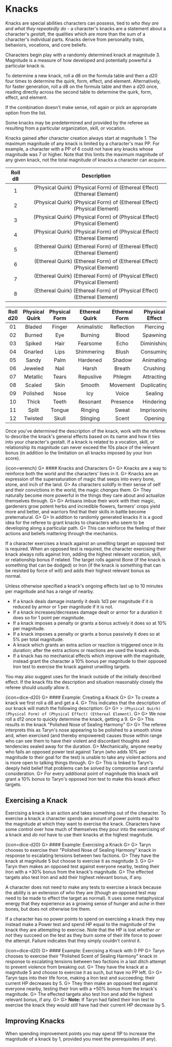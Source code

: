 # Knacks

Knacks are special abilities characters can possess, tied to _who they are_ and _what they repeatedly do_ - a character's knacks are a statement about a character's _gestalt_, the qualities which are more than the sum of a character's individual parts.
Knacks derive from personality traits, behaviors, vocations, and core beliefs.

Characters begin play with a randomly determined knack at magnitude 3.
Magnitude is a measure of how developed and potentially powerful a particular knack is.

To determine a new knack, roll a d8 on the formula table and then a d20 four times to determine the quirk, form, effect, and element.
Alternatively, for faster generation, roll a d8 on the formula table and then a d20 once, reading directly across the second table to determine the quirk, form, effect, and element.

If the combination doesn't make sense, roll again or pick an appropriate option from the list.

Some knacks may be predetermined and provided by the referee as resulting from a particular organization, skill, or vocation.

Knacks gained after character creation always start at magnitude 1.
The maximum magnitude of any knack is limited by a character's max PP.
For example, a character with a PP of 6 could not have any knacks whose magnitude was 7 or higher.
Note that this limits the maximum magnitude of any given knack, not the total magnitude of knacks a character can acquire.

| Roll d8 |                               Description                                |
|:-------:|:------------------------------------------------------------------------:|
|    1    | (Physical Quirk) (Physical Form) of (Ethereal Effect) (Ethereal Element) |
|    2    | (Physical Quirk) (Physical Form) of (Ethereal Effect) (Physical Element) |
|    3    | (Physical Quirk) (Physical Form) of (Physical Effect) (Physical Element) |
|    4    | (Physical Quirk) (Physical Form) of (Physical Effect) (Ethereal Element) |
|    5    | (Ethereal Quirk) (Ethereal Form) of (Ethereal Effect) (Ethereal Element) |
|    6    | (Ethereal Quirk) (Ethereal Form) of (Ethereal Effect) (Physical Element) |
|    7    | (Ethereal Quirk) (Ethereal Form) of (Physical Effect) (Physical Element) |
|    8    | (Ethereal Quirk) (Ethereal Form) of (Physical Effect) (Ethereal Element) |

| Roll d20 | Physical Quirk | Physical Form | Ethereal Quirk | Ethereal Form | Physical Effect | Ethereal Effect | Physical Element | Ethereal Element |
|:--------:|:--------------:|:-------------:|:--------------:|:-------------:|:---------------:|:---------------:|:----------------:|:----------------:|
|    01    | Bladed         | Finger        | Animalistic    | Reflection    | Piercing        | Revealing       | Flesh            | Memory           |
|    02    | Burned         | Eye           | Burning        | Blood         | Spawning        | Excruciating    | Bone             | Dream            |
|    03    | Spiked         | Hair          | Fearsome       | Echo          | Diminishing     | Soothing        | Brine            | Thunder          |
|    04    | Gnarled        | Lips          | Shimmering     | Blush         | Consuming       | Energizing      | Metal            | Chaos            |
|    05    | Sandy          | Palm          | Hardened       | Shadow        | Animating       | Bewildering     | Plant            | Belief           |
|    06    | Jeweled        | Nail          | Harsh          | Breath        | Crushing        | Withering       | Fungus           | Hope             |
|    07    | Metallic       | Tears         | Repuslive      | Phlegm        | Attracting      | Avenging        | Insect           | Fear             |
|    08    | Scaled         | Skin          | Smooth         | Movement      | Duplicating     | Warding         | Stone            | Pain             |
|    09    | Polished       | Nose          | Icy            | Voice         | Sealing         | Compelling      | Mouth            | Harmony          |
|    10    | Thick          | Teeth         | Resonant       | Presence      | Hindering       | Concealing      | Muscle           | Violence         |
|    11    | Split          | Tongue        | Ringing        | Sweat         | Imprisoning     | Emboldening     | Thorn            | Knowledge        |
|    12    | Twisted        | Skull         | Stinging       | Scent         | Opening         | Deceiving       | Portal           | Intent           |

Once you've determined the description of the knack, work with the referee to describe the knack's general effects based on its name and how it ties into your character's gestalt.
If a knack is related to a vocation, skill, or relationship its magnitude can never exceed the 10s place of the relevant bonus (in addition to the limitation on all knacks imposed by your Iron score).

{icon=wrench}
G> #### Knacks and Characters
G>
G> Knacks are a way to reinforce both the world and the characters' lives in it.
G> Knacks are an expression of the supersaturation of magic that seeps into every bone, stone, and inch of the land.
G> As characters solidfy in their sense of self and their convictions in the world, the magic _changes_ them.
G> They naturally become more powerful in the things they care about and actualize themselves through.
G>
G> Artisans imbue their work with their magic, gardeners grow potent herbs and incredible flowers, farmers' crops yield more and better, and warriors find that their skills in battle become preternatural.
G>
G> In addition to randomly generated knacks it is a good idea for the referee to grant knacks to characters who seem to be developing along a particular path.
G> This can reinforce the feeling of their actions and beliefs mattering through the mechanics.

If a character exercises a knack against an unwilling target an opposed test is required.
When an opposed test is required, the character exercising their knack always rolls against Iron, adding the highest relevant vocation, skill, or relationship bonus if related.
The target rolls against Bone (if the knack is something that can be dodged) or Iron (if the knack is something that can be resisted by force of will) and adds their highest relevant bonus as normal.

Unless otherwise specified a knack's ongoing effects last up to 10 minutes per magnitude and has a range of nearby.

- If a knack deals damage instantly it deals 1d3 per magnitude if it is reduced by armor or 1 per magnitude if it is not.
- If a knack increases/decreases damage dealt or armor for a duration it does so for 1 point per magnitude.
- If a knack imposes a penalty or grants a bonus actively it does so at 10% per magnitude.
- If a knack imposes a penalty or grants a bonus passively it does so at 5% per total magnitude.
- A knack which grants an extra action or reaction is triggered once in its duration; after the extra actions or reactions are used the knack ends.
- If a knack has no mechanical effects which improve with the magnitude, instead grant the character a 10% bonus per magnitude to their opposed Iron test to exercise the knack against unwilling targets.

You may also suggest uses for the knack outside of the initially described effect.
If the knack fits the description and situation reasonably closely the referee should _usually_ allow it.

{icon=dice-d20}
G> #### Example: Creating a Knack
G>
G> To create a knack we first roll a d8 and get a 4.
G> This indicates that the description of our knack will match the following description:
G>
G> > `(Physical Quirk) (Physical Form) of (Physical Effect) (Ethereal Element)`.
G>
G> We now roll a d12 once to quickly determine the knack, getting a 9.
G>
G> This results in the knack "Polished Nose of Sealing Harmony"
G>
G> The referee interprets this as Taryn's nose appearing to be polished to a smooth shine and, when exercised (and thereby empowered) causes those within range who can see them to have their violent and discordant thoughts and tendencies sealed away for the duration.
G> Mechanically, anyone nearby who fails an opposed power test against Taryn (who adds 10% per magnitude to their goal for the test) is unable to take any violent actions and is more open to talking things through.
G>
G> This is linked to Taryn's deeply held belief that problems can be solved by compromise and careful consideration.
G> For every additional point of magnitude this knack will grant a 10% bonus to Taryn's opposed Iron test to make this knack affect targets.

## Exercising a Knack

Exercising a knack is an action and takes something out of the character.
To exercise a knack a character spends an amount of power points equal to the magnitude at which they want to exercise the knack.
Characters have some control over how much of themselves they pour into the exercising of a knack and _do not_ have to use their knacks at the highest magnitude.

{icon=dice-d20}
G> #### Example: Exercising a Knack
G>
G> Taryn chooses to exercise their "Polished Nose of Sealing Harmony" knack in response to escalating tensions between two factions.
G> They have the knack at magnitude 5 but choose to exercise it as magnitude 3.
G>
G> Taryn then makes an opposed test against everyone nearby, testing their Iron with a +30% bonus from the knack's magnitude.
G> The effected targets also test Iron and add their highest relevant bonus, if any.

A character does not need to make any tests to exercise a knack because the ability is an extension of who they are (though an opposed test may need to be made to effect the target as normal).
It uses some metaphysical energy that they experience as a growing sense of hunger and ache in their bones, but does not otherwise tire them.

If a character has no power points to spend on exercising a knack they may instead make a Power test and spend HP equal to the magnitude of the knack they are attempting to exercise.
Note that the HP is lost _whether or not_ they succeed on the test as they burn some of their life force to power the attempt.
Failure indicates that they simply couldn't control it.

{icon=dice-d20}
G> #### Example: Exercising a Knack with 0 PP
G> Taryn chooses to exercise their "Polished Scent of Sealing Harmony" knack in response to escalating tensions between two factions in a last ditch attempt to prevent violence from breaking out.
G> They have the knack at a magnitude 5 and choose to exercise it as such, but have no PP left.
G>
G> Taryn taps into their life force, making a Iron test and succeeding; their current HP decreases by 5.
G> They then make an opposed test against everyone nearby, testing their Iron with a +50% bonus from the knack's magnitude.
G> The effected targets also test Iron and add the highest relevant bonus, if any.
G>
G> **Note:** If Taryn had failed their Iron test to exercise the knack they would _still_ have had their current HP decrease by 5.

## Improving Knacks

When spending improvement points you may spend 1IP to increase the magnitude of a knack by 1, provided you meet the prerequisites (if any).
